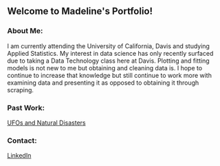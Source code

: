 
## Welcome to Madeline's Portfolio! 

### About Me: 
I am currently attending the University of California, Davis and studying Applied Statistics. My interest in data science has only recently surfaced due to taking a Data Technology class here at Davis. Plotting and fitting models is not new to me but obtaining and cleaning data is. I hope to continue to increase that knowledge but still continue to work more with examining data and presenting it as opposed to obtaining it through scraping.
 

### Past Work:
[UFOs and Natural Disasters](https://github.com/mmadet/STA-141B-Project)




### Contact: 
[LinkedIn](https://www.linkedin.com/in/madeline-ye-25283727/)
